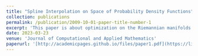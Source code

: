 ```yaml
---
title: "Spline Interpolation on Space of Probability Density Functions"
collection: publications
permalink: /publication/2009-10-01-paper-title-number-1
excerpt: 'This paper is about optimization on the Riemannian manifolds of PDFs'
date: 2023-03-23
venue: 'Journal of Computational and Applied Mathematics'
paperurl: '[http://academicpages.github.io/files/paper1.pdf](https://link.springer.com/article/10.1007/s40314-023-02262-5)'
---
```

